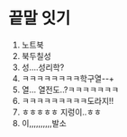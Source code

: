 # 끝말 잇기

1. 노트북
2. 북두칠성
3. 성....성리학?
4. ㅋㅋㅋㅋㅋㅋㅋㅋ학구열--+
5. 열... 열전도..?ㅋㅋㅋㅋㅋㅋㅋ
6. ㅋㅋㅋㅋㅋㅋㅋㅋㅋ도라지!!
7. ㅎㅎㅎㅎㅎ 지렁이..ㅎㅎ
8. 이,,,,,,,,,,발소